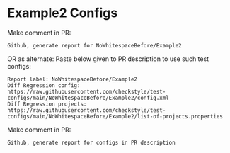 # Example2 Configs
Make comment in PR:
```
Github, generate report for NoWhitespaceBefore/Example2
```
OR as alternate:
Paste below given to PR description to use such test configs:
```
Report label: NoWhitespaceBefore/Example2
Diff Regression config: https://raw.githubusercontent.com/checkstyle/test-configs/main/NoWhitespaceBefore/Example2/config.xml
Diff Regression projects: https://raw.githubusercontent.com/checkstyle/test-configs/main/NoWhitespaceBefore/Example2/list-of-projects.properties
```
Make comment in PR:
```
Github, generate report for configs in PR description
```
